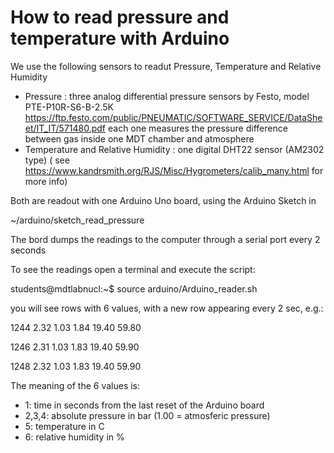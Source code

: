 # How to read pressure and temperature with Arduino
We use the following sensors to readut Pressure, Temperature and Relative Humidity
- Pressure : three analog differential pressure sensors by Festo, model PTE-P10R-S6-B-2.5K
  https://ftp.festo.com/public/PNEUMATIC/SOFTWARE_SERVICE/DataSheet/IT_IT/571480.pdf
  each one measures the pressure difference between gas inside one MDT chamber and atmosphere
- Temperature and Relative Humidity : one digital DHT22 sensor (AM2302 type)
  ( see https://www.kandrsmith.org/RJS/Misc/Hygrometers/calib_many.html for more info)

Both are readout with one Arduino Uno board, using the Arduino Sketch in

~/arduino/sketch_read_pressure

The bord dumps the readings to the computer through a serial port every 2 seconds

To see the readings open a terminal and execute the script:

students@mdtlabnucl:~$ source arduino/Arduino_reader.sh

you will see rows with 6 values, with a new row appearing every 2 sec, e.g.:

1244	2.32	1.03	1.84	19.40	59.80	

1246	2.31	1.03	1.83	19.40	59.90	

1248	2.32	1.03	1.83	19.40	59.90	

The meaning of the 6 values is:
-  1: time in seconds from the last reset of the Arduino board
-  2,3,4: absolute pressure in bar (1.00 = atmosferic pressure)
-  5: temperature in C
-  6: relative humidity in % 
 




